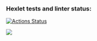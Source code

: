 ### Hexlet tests and linter status:

[![Actions Status](https://github.com/cloudfiy/frontend-project-44/actions/workflows/hexlet-check.yml/badge.svg)](https://github.com/cloudfiy/frontend-project-44/actions)

<a href="https://codeclimate.com/github/cloudfiy/frontend-project-44/maintainability"><img src="https://api.codeclimate.com/v1/badges/3051056963ea9b6e7bda/maintainability" /></a>

